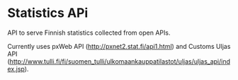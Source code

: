 Statistics APi
==============

API to serve Finnish statistics collected from open APIs.

Currently uses pxWeb API (http://pxnet2.stat.fi/api1.html) and Customs Uljas API (http://www.tulli.fi/fi/suomen_tulli/ulkomaankauppatilastot/uljas/uljas_api/index.jsp).
